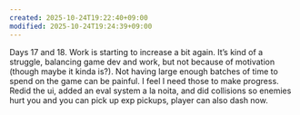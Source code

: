 ```yaml
---
created: 2025-10-24T19:22:40+09:00
modified: 2025-10-24T19:24:39+09:00
---
```


Days 17 and 18. Work is starting to increase a bit again. It’s kind of a struggle, balancing game dev and work, but not because of motivation (though maybe it kinda is?). Not having large enough batches of time to spend on the game can be painful. I feel I need those to make progress. Redid the ui, added an eval system a la noita, and did collisions so enemies hurt you and you can pick up exp pickups, player can also dash now.

